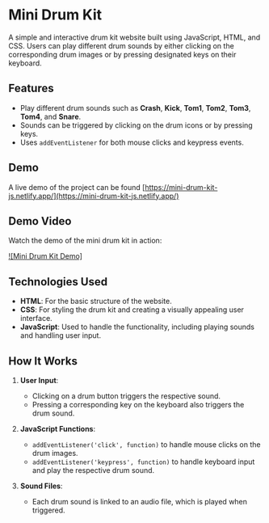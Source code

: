 # Mini Drum Kit

A simple and interactive drum kit website built using JavaScript, HTML, and CSS. Users can play different drum sounds by either clicking on the corresponding drum images or by pressing designated keys on their keyboard.

## Features

- Play different drum sounds such as **Crash**, **Kick**, **Tom1**, **Tom2**, **Tom3**, **Tom4**, and **Snare**.
- Sounds can be triggered by clicking on the drum icons or by pressing keys.
- Uses `addEventListener` for both mouse clicks and keypress events.

## Demo

A live demo of the project can be found [https://mini-drum-kit-js.netlify.app/](https://mini-drum-kit-js.netlify.app/)


## Demo Video

Watch the demo of the mini drum kit in action:

[![Mini Drum Kit Demo]](./demo/mini-drum-kit.mp3)

## Technologies Used

- **HTML**: For the basic structure of the website.
- **CSS**: For styling the drum kit and creating a visually appealing user interface.
- **JavaScript**: Used to handle the functionality, including playing sounds and handling user input.

## How It Works

1. **User Input**:
   - Clicking on a drum button triggers the respective sound.
   - Pressing a corresponding key on the keyboard also triggers the drum sound.
   
2. **JavaScript Functions**:
   - `addEventListener('click', function)` to handle mouse clicks on the drum images.
   - `addEventListener('keypress', function)` to handle keyboard input and play the respective drum sound.
   
3. **Sound Files**:
   - Each drum sound is linked to an audio file, which is played when triggered.

